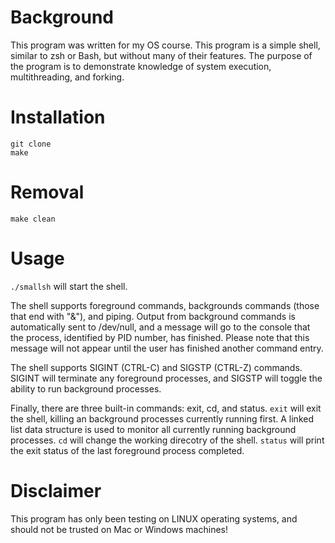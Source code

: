 # Background
This program was written for my OS course. This program is a simple shell, similar to zsh or Bash, but without many of
their features. The purpose of the program is to demonstrate knowledge of system execution, multithreading, and forking.

# Installation
`git clone`  
`make`

# Removal
`make clean`

# Usage
`./smallsh` will start the shell.


The shell supports foreground commands, backgrounds commands (those that end with "&"), and piping. Output from background commands
is automatically sent to /dev/null, and a message will go to the console that the process, identified by PID number, has finished.
Please note that this message will not appear until the user has finished another command entry.


The shell supports SIGINT (CTRL-C) and SIGSTP (CTRL-Z) commands. SIGINT will terminate any foreground processes, and SIGSTP will
toggle the ability to run background processes.


Finally, there are three built-in commands: exit, cd, and status. `exit` will exit the shell, killing an background processes currently running first. A linked list data structure is used to monitor all currently running background processes. `cd` will
change the working direcotry of the shell. `status` will print the exit status of the last foreground process completed.

# Disclaimer
This program has only been testing on LINUX operating systems, and should not be trusted on Mac or Windows machines!

